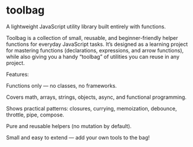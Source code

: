 # toolbag
A lightweight JavaScript utility library built entirely with functions.

Toolbag is a collection of small, reusable, and beginner-friendly helper functions for everyday JavaScript tasks.
It’s designed as a learning project for mastering functions (declarations, expressions, and arrow functions), while also giving you a handy “toolbag” of utilities you can reuse in any project.

Features:

Functions only — no classes, no frameworks.

Covers math, arrays, strings, objects, async, and functional programming.

Shows practical patterns: closures, currying, memoization, debounce, throttle, pipe, compose.

Pure and reusable helpers (no mutation by default).

Small and easy to extend — add your own tools to the bag!
